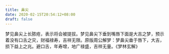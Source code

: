 ```yaml
---
title: 鼻尖
date: 2020-02-15T20:54:12+08:00
draft: false
---
```


梦见鼻尖上长脓疮，表示将会被提拔。梦见鼻尖下垂到嘴唇下面是大吉之梦，预示着没有口舌之灾，财福禄寿，吉祥无限。原版周公解梦：梦鼻尖垂于唇下，大吉，损下益上之兆。避口舌，年寿增，地广禄盛，吉祥无量。《梦林玄解》